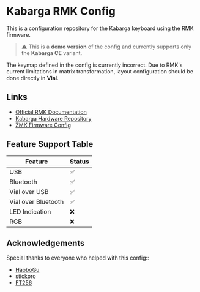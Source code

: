 # Kabarga RMK Config

This is a configuration repository for the Kabarga keyboard using the RMK firmware.

> ⚠️ This is a **demo version** of the config and currently supports only the **Kabarga CE** variant.

The keymap defined in the config is currently incorrect. Due to RMK's current limitations in matrix transformation, layout configuration should be done directly in **Vial**.

## Links

- [Official RMK Documentation](https://haobogu.github.io/rmk/)  
- [Kabarga Hardware Repository](https://github.com/aroum/kabarga)  
- [ZMK Firmware Config](https://github.com/aroum/zmk-kabarga)  

## Feature Support Table

| Feature             | Status |
| ------------------- | ------ |
| USB                 | ✅     |
| Bluetooth           | ✅     |
| Vial over USB       | ✅     |
| Vial over Bluetooth | ✅     |
| LED Indication      | ❌     |
| RGB                 | ❌     |

## Acknowledgements

Special thanks to everyone who helped with this config::

- [HaoboGu](https://github.com/HaoboGu)  
- [stickpro](https://github.com/stickpro)  
- [FT256](https://github.com/FT256)  